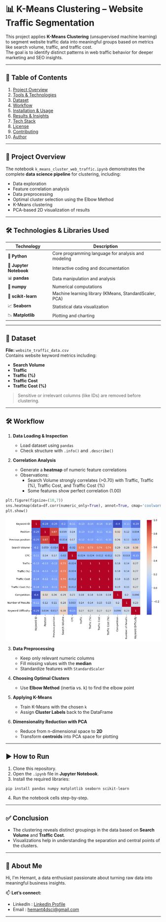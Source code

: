 # 📊 K-Means Clustering – Website Traffic Segmentation

This project applies **K-Means Clustering** (unsupervised machine learning) to segment website traffic data into meaningful groups based on metrics like search volume, traffic, and traffic cost.  
The goal is to identify distinct patterns in web traffic behavior for deeper marketing and SEO insights.

---

## 📑 Table of Contents
1. [Project Overview](#-project-overview)
2. [Tools & Technologies](#-tools--technologies)
3. [Dataset](#-dataset)
4. [Workflow](#-workflow)
5. [Installation & Usage](#-installation--usage)
6. [Results & Insights](#-results--insights)
7. [Tech Stack](#-tech-stack)
8. [License](#-license)
9. [Contributing](#-contributing)
10. [Author](#-author)

---

## 🚀 Project Overview

The notebook `k_means_cluster_web_traffic.ipynb` demonstrates the complete **data science pipeline** for clustering, including:
- Data exploration
- Feature correlation analysis
- Data preprocessing
- Optimal cluster selection using the Elbow Method
- K-Means clustering
- PCA-based 2D visualization of results

---

## 🛠 Technologies & Libraries Used

| Technology                       | Description                                 |
| -------------------------------- | ------------------------------------------- |
| 🐍 **Python**            | Core programming language for analysis and modeling |
| 📓 **Jupyter Notebook**  | Interactive coding and documentation |
| 📊 **pandas**            | Data manipulation and analysis |
| 🔢 **numpy**             | Numerical computations |
| 🤖 **scikit-learn**      | Machine learning library (KMeans, StandardScaler, PCA) |
| 📈 **Seaborn**           | Statistical data visualization |
| 📉 **Matplotlib**        | Plotting and charting |

---

## 📂 Dataset

**File:** `website_traffic_data.csv`  
Contains website keyword metrics including:
- **Search Volume**
- **Traffic**
- **Traffic (%)**
- **Traffic Cost**
- **Traffic Cost (%)**

> Sensitive or irrelevant columns (like IDs) are removed before clustering.

---

## 🛠 Workflow

1. **Data Loading & Inspection**
   - Load dataset using `pandas`
   - Check structure with `.info()` and `.describe()`

2. **Correlation Analysis**
   - Generate a **heatmap** of numeric feature correlations
   - Observations:
     - Search Volume strongly correlates (>0.70) with Traffic, Traffic (%), Traffic Cost, and Traffic Cost (%)
     - Some features show perfect correlation (1.00)
```python
plt.figure(figsize=(10,7))
sns.heatmap(data=df.corr(numeric_only=True), annot=True, cmap='coolwarm')
plt.show()
```
![Correlation Heatmap](ml_images/correlation_between_numerical_features.png)

3. **Data Preprocessing**
   - Keep only relevant numeric columns
   - Fill missing values with the **median**
   - Standardize features with `StandardScaler`

4. **Choosing Optimal Clusters**
   - Use **Elbow Method** (inertia vs. k) to find the elbow point

5. **Applying K-Means**
   - Train K-Means with the chosen `k`
   - Assign **Cluster Labels** back to the DataFrame

6. **Dimensionality Reduction with PCA**
   - Reduce from n-dimensional space to **2D**
   - Transform **centroids** into PCA space for plotting

---

## ▶️ How to Run

1. Clone this repository.
2. Open the `.ipynb` file in **Jupyter Notebook**.
3. Install the required libraries:

```bash
pip install pandas numpy matplotlib seaborn scikit-learn
```

4. Run the notebook cells step-by-step.

---

## ✅ Conclusion

* The clustering reveals distinct groupings in the data based on **Search Volume** and **Traffic Cost**.
* Visualizations help in understanding the separation and central points of the clusters.

---

## 👤 About Me

Hi, I'm Hemant, a data enthusiast passionate about turning raw data into meaningful business insights.

📫 **Let’s connect:**
- LinkedIn : [LinkedIn Profile](https://www.linkedin.com/in/hemant1491/)  
- Email : hemant4dsci@gmail.com

---
